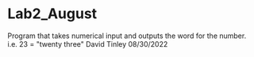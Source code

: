 # Lab2_August
Program that takes numerical input and outputs the word for the number.
i.e. 23 = "twenty three"
David Tinley
08/30/2022
